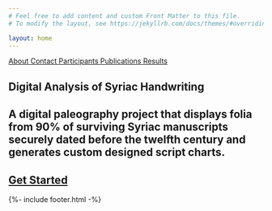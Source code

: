 ```yaml
---
# Feel free to add content and custom Front Matter to this file.
# To modify the layout, see https://jekyllrb.com/docs/themes/#overriding-theme-defaults

layout: home
---
```


<section class="hero is-fullheight has-bg-img">
    <div class="hero-head">
        <nav class="navbar">
            <div class="navbar-brand">
                <span class="navbar-burger burger" data-target="navbarMenuHero">
                    <span></span>
                    <span></span>
                    <span></span>
                </span>
            </div>
            <div id="navbarMenuHero" class="navbar-menu">
                <div class="navbar-end">
                    <a class="navbar-item" href="./about/">
                        About
                    </a>
                    <a class="navbar-item" href="./contact/">
                        Contact
                    </a>
                    <a class="navbar-item" href="./participants">
                        Participants
                    </a>
                    <a class="navbar-item" href="./publications">
                        Publications
                    </a>
                    <a class="navbar-item" href="./results">
                        Results
                    </a>
                </div>
            </div>
        </nav>
    </div>
    <div class="hero-body">
        <div class="container has-text-centered">
            <h1 class="title">Digital Analysis of Syriac Handwriting</h1>
            <h2 class="subtitle">A digital paleography project that displays folia from 90% of surviving Syriac manuscripts securely dated before the twelfth century and generates custom designed script charts.</h2>
            <a id="start-button" class="button is-danger" href="/scriptchart/viewer/"><h2 class="subtitle">Get Started</h2></a>
        </div>
    </div>
    <div class="hero-foot">
          {%- include footer.html -%}
    </div>
</section>
